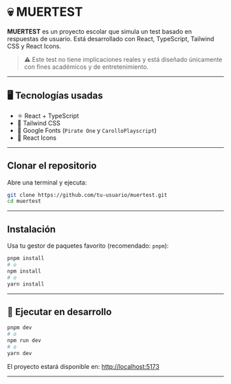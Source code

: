 # 💀 MUERTEST

**MUERTEST** es un proyecto escolar que simula un test basado en respuestas de usuario. Está desarrollado con React, TypeScript, Tailwind CSS y React Icons.

> ⚠️ Este test no tiene implicaciones reales y está diseñado únicamente con fines académicos y de entretenimiento.

---

## 🖥️ Tecnologías usadas

- ⚛️ React + TypeScript
- 💨 Tailwind CSS
- 🎨 Google Fonts (`Pirate One` y `CarolloPlayscript`)
- 🎯 React Icons

---

## Clonar el repositorio

Abre una terminal y ejecuta:

```bash
git clone https://github.com/tu-usuario/muertest.git
cd muertest
```

---

## Instalación

Usa tu gestor de paquetes favorito (recomendado: `pnpm`):

```bash
pnpm install
# o
npm install
# o
yarn install
```

---

## 🧪 Ejecutar en desarrollo

```bash
pnpm dev
# o
npm run dev
# o
yarn dev
```

El proyecto estará disponible en: [http://localhost:5173](http://localhost:5173)

---
